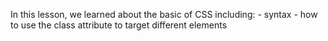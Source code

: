 In this lesson, we learned about the basic of CSS including:
    - syntax
    - how to use the class attribute to target different elements